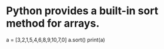 # Python provides a built-in sort method for arrays.
a = [3,2,1,5,4,6,8,9,10,7,0]
a.sort()
print(a)
